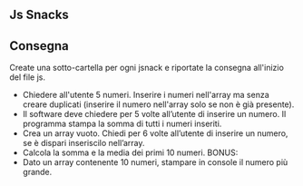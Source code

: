 ## Js Snacks
## Consegna
Create una sotto-cartella per ogni jsnack e riportate la consegna all'inizio del file js.
- Chiedere all'utente 5 numeri. Inserire i numeri nell'array ma senza creare duplicati (inserire il numero nell'array solo se non è già presente).
- Il software deve chiedere per 5 volte all’utente di inserire un numero.
  Il programma stampa la somma di tutti i numeri inseriti.
- Crea un array vuoto.
  Chiedi per 6 volte all’utente di inserire un numero,
  se è dispari inseriscilo nell’array.
- Calcola la somma e la media dei primi 10 numeri.
BONUS:
- Dato un array contenente 10 numeri, stampare in console il numero più grande.